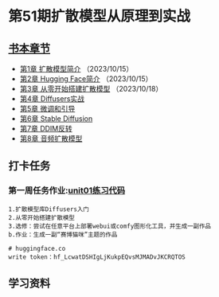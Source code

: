 # 第51期扩散模型从原理到实战

## [书本章节](docs/diffusion_models_51/README.md)
 - [第1章 扩散模型简介](docs/diffusion_models_51/part01.md) （2023/10/15）
 - [第2章 Hugging Face简介](docs/diffusion_models_51/part02.md) （2023/10/15）
 - [第3章 从零开始搭建扩散模型](docs/diffusion_models_51/part03.md) （2023/10/18）
 - [第4章 Diffusers实战](docs/diffusion_models_51/part04.md)
 - [第5章 微调和引导](docs/diffusion_models_51/part05.md)
 - [第6章 Stable Diffusion](docs/diffusion_models_51/part06.md)
 - [第7章 DDIM反转](docs/diffusion_models_51/part07.md)
 - [第8章 音频扩散模型](docs/diffusion_models_51/part08.md)
 
## 打卡任务
### **第一周任务作业:**[unit01练习代码](docs/diffusion_models_51/colab_Doffisers/colab_Doffisers.md)

```
1.扩散模型库Diffusers入门
2.从零开始搭建扩散模型
3.选修：尝试在任意平台上部署webui或comfy图形化工具，并生成一副作品
b.作业：生成一副“赛博猫咪”主题的作品
```

```shell
# huggingface.co 
write token：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
```

## 学习资料
[1]: https://www.cnblogs.com/huggingface/p/17040323.html
[2]: https://zhuanlan.zhihu.com/p/648254009
